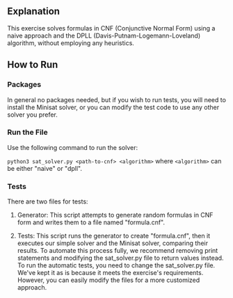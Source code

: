 ## Explanation
This exercise solves formulas in CNF (Conjunctive Normal Form) using a naive approach and the DPLL (Davis-Putnam-Logemann-Loveland) algorithm, without employing any heuristics.

## How to Run
### Packages
In general no packages needed, but if you wish to run tests, you will need to install the Minisat solver, or you can modify the test code to use any other solver you prefer.

### Run the File
Use the following command to run the solver:

```python3 sat_solver.py <path-to-cnf> <algorithm>```
where `<algorithm>` can be either "naive" or "dpll".

### Tests
There are two files for tests:

1. Generator: This script attempts to generate random formulas in CNF form and writes them to a file named "formula.cnf".

2. Tests: This script runs the generator to create "formula.cnf", then it executes our simple solver and the Minisat solver, comparing their results. To automate this process fully, we recommend removing print statements and modifying the sat_solver.py file to return values instead.
To run the automatic tests, you need to change the sat_solver.py file. We've kept it as is because it meets the exercise's requirements. However, you can easily modify the files for a more customized approach.
